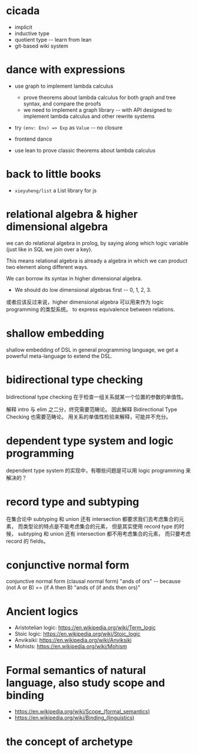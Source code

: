 # cicada

- implicit
- inductive type
- quotient type -- learn from lean
- git-based wiki system

# dance with expressions

- use graph to implement lambda calculus
  - prove theorems about lambda calculus for both graph and tree syntax, and compare the proofs
  - we need to implement a graph library -- with API designed to implement lambda calculus and other rewrite systems

- try `(env: Env) => Exp` as `Value` -- no closure
- frontend dance
- use lean to prove classic theorems about lambda calculus

# back to little books

- `xieyuheng/list` a List library for js

# relational algebra & higher dimensional algebra

we can do relational algebra in prolog,
by saying along which logic variable
(just like in SQL we join over a key).

This means relational algebra is already a algebra
in which we can product two element along different ways.

We can borrow its syntax in higher dimensional algebra.

- We should do low dimensional algebras first -- 0, 1, 2, 3.

或者应该反过来说，higher dimensional algebra 可以用来作为 logic programming 的类型系统。
to express equivalence between relations.

# shallow embedding

shallow embedding of DSL in general programming language,
we get a powerful meta-language to extend the DSL.

# bidirectional type checking

bidirectional type checking 在于检查一组关系就某一个位置的参数的单值性。

解释 intro 与 elim 之二分，终究需要范畴论。
因此解释 Bidirectional Type Checking 也需要范畴论。
用关系的单值性检验来解释，可能并不充分。

# dependent type system and logic programming

dependent type system 的实现中，有哪些问题是可以用 logic programming 来解决的？

# record type and subtyping

在集合论中 subtyping 和 union 还有 intersection 都要求我们去考虑集合的元素，
而类型论的特点是不能考虑集合的元素，
但是其实使用 record type 的时候，
subtyping 和 union 还有 intersection 都不用考虑集合的元素，
而只要考虑 record 的 fields。

# conjunctive normal form

conjunctive normal form (clausal normal form)
"ands of ors" -- because (not A or B) == (if A then B)
"ands of (if ands then ors)"

# Ancient logics

- Aristotelian logic: https://en.wikipedia.org/wiki/Term_logic
- Stoic logic: https://en.wikipedia.org/wiki/Stoic_logic
- Anviksiki: https://en.wikipedia.org/wiki/Anviksiki
- Mohists: https://en.wikipedia.org/wiki/Mohism

# Formal semantics of natural language, also study scope and binding

- https://en.wikipedia.org/wiki/Scope_(formal_semantics)
- https://en.wikipedia.org/wiki/Binding_(linguistics)

# the concept of archetype
